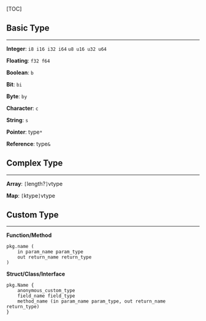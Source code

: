 [TOC]

## Basic Type
---
**Integer**: `i8 i16 i32 i64` `u8 u16 u32 u64`

**Floating**: `f32 f64`

**Boolean**: `b`

**Bit**: `bi`

**Byte**: `by`

**Character**: `c`

**String**: `s`

**Pointer**: type`*`

**Reference**: type`&`

## Complex Type
---
**Array**: `[`length?`]`vtype

**Map**: `[`ktype`]`vtype

## Custom Type
---
**Function/Method**
```
pkg.name (
    in param_name param_type
    out return_name return_type
)
```

**Struct/Class/Interface**
```
pkg.Name {
    anonymous_custom_type
    field_name field_type
    method_name (in param_name param_type, out return_name return_type)
}
```
